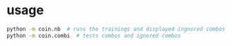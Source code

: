 
# usage

``` bash
python -m coin.nb  # runs the trainings and displayed ingnored combos
python -m coin.combi  # tests combos and ignored combos
```

